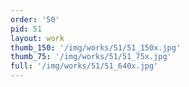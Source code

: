 ```yaml
---
order: '50'
pid: 51
layout: work
thumb_150: '/img/works/51/51_150x.jpg'
thumb_75: '/img/works/51/51_75x.jpg'
full: '/img/works/51/51_640x.jpg'
---
```

